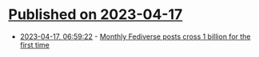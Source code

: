 # [Published on 2023-04-17](index.md)

* [2023-04-17, 06:59:22](https://lobste.rs/s/j1h2lx/monthly_fediverse_posts_cross_1_billion) - [Monthly Fediverse posts cross 1 billion for the first time](https://masto.ai/@mg/110212843144499061)
